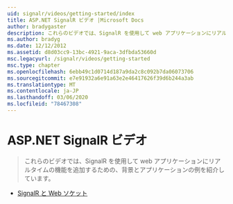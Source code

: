 ```yaml
---
uid: signalr/videos/getting-started/index
title: ASP.NET SignalR ビデオ |Microsoft Docs
author: bradygaster
description: これらのビデオでは、SignalR を使用して web アプリケーションにリアルタイムの機能を追加するための、背景とアプリケーションの例を紹介しています。
ms.author: bradyg
ms.date: 12/12/2012
ms.assetid: d8d03cc9-13bc-4921-9aca-3dfbda53660d
msc.legacyurl: /signalr/videos/getting-started
msc.type: chapter
ms.openlocfilehash: 6ebb49c1d0714d187a9da2c8c092b7da06073706
ms.sourcegitcommit: e7e91932a6e91a63e2e46417626f39d6b244a3ab
ms.translationtype: MT
ms.contentlocale: ja-JP
ms.lasthandoff: 03/06/2020
ms.locfileid: "78467308"
---
```

# <a name="aspnet-signalr-videos"></a>ASP.NET SignalR ビデオ

> これらのビデオでは、SignalR を使用して web アプリケーションにリアルタイムの機能を追加するための、背景とアプリケーションの例を紹介しています。

- [SignalR と Web ソケット](signalr-and-web-sockets.md)
